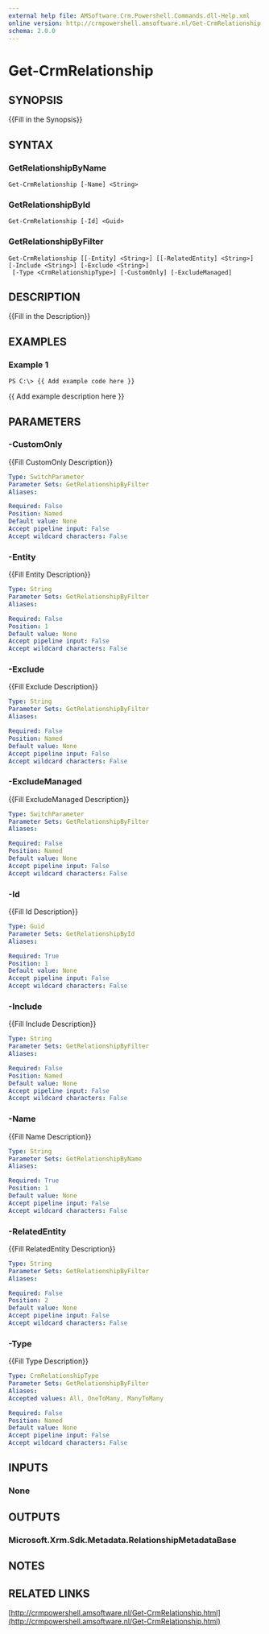 ```yaml
---
external help file: AMSoftware.Crm.Powershell.Commands.dll-Help.xml
online version: http://crmpowershell.amsoftware.nl/Get-CrmRelationship.html
schema: 2.0.0
---
```


# Get-CrmRelationship

## SYNOPSIS
{{Fill in the Synopsis}}

## SYNTAX

### GetRelationshipByName
```
Get-CrmRelationship [-Name] <String>
```

### GetRelationshipById
```
Get-CrmRelationship [-Id] <Guid>
```

### GetRelationshipByFilter
```
Get-CrmRelationship [[-Entity] <String>] [[-RelatedEntity] <String>] [-Include <String>] [-Exclude <String>]
 [-Type <CrmRelationshipType>] [-CustomOnly] [-ExcludeManaged]
```

## DESCRIPTION
{{Fill in the Description}}

## EXAMPLES

### Example 1
```
PS C:\> {{ Add example code here }}
```

{{ Add example description here }}

## PARAMETERS

### -CustomOnly
{{Fill CustomOnly Description}}

```yaml
Type: SwitchParameter
Parameter Sets: GetRelationshipByFilter
Aliases: 

Required: False
Position: Named
Default value: None
Accept pipeline input: False
Accept wildcard characters: False
```

### -Entity
{{Fill Entity Description}}

```yaml
Type: String
Parameter Sets: GetRelationshipByFilter
Aliases: 

Required: False
Position: 1
Default value: None
Accept pipeline input: False
Accept wildcard characters: False
```

### -Exclude
{{Fill Exclude Description}}

```yaml
Type: String
Parameter Sets: GetRelationshipByFilter
Aliases: 

Required: False
Position: Named
Default value: None
Accept pipeline input: False
Accept wildcard characters: False
```

### -ExcludeManaged
{{Fill ExcludeManaged Description}}

```yaml
Type: SwitchParameter
Parameter Sets: GetRelationshipByFilter
Aliases: 

Required: False
Position: Named
Default value: None
Accept pipeline input: False
Accept wildcard characters: False
```

### -Id
{{Fill Id Description}}

```yaml
Type: Guid
Parameter Sets: GetRelationshipById
Aliases: 

Required: True
Position: 1
Default value: None
Accept pipeline input: False
Accept wildcard characters: False
```

### -Include
{{Fill Include Description}}

```yaml
Type: String
Parameter Sets: GetRelationshipByFilter
Aliases: 

Required: False
Position: Named
Default value: None
Accept pipeline input: False
Accept wildcard characters: False
```

### -Name
{{Fill Name Description}}

```yaml
Type: String
Parameter Sets: GetRelationshipByName
Aliases: 

Required: True
Position: 1
Default value: None
Accept pipeline input: False
Accept wildcard characters: False
```

### -RelatedEntity
{{Fill RelatedEntity Description}}

```yaml
Type: String
Parameter Sets: GetRelationshipByFilter
Aliases: 

Required: False
Position: 2
Default value: None
Accept pipeline input: False
Accept wildcard characters: False
```

### -Type
{{Fill Type Description}}

```yaml
Type: CrmRelationshipType
Parameter Sets: GetRelationshipByFilter
Aliases: 
Accepted values: All, OneToMany, ManyToMany

Required: False
Position: Named
Default value: None
Accept pipeline input: False
Accept wildcard characters: False
```

## INPUTS

### None


## OUTPUTS

### Microsoft.Xrm.Sdk.Metadata.RelationshipMetadataBase


## NOTES

## RELATED LINKS

[http://crmpowershell.amsoftware.nl/Get-CrmRelationship.html](http://crmpowershell.amsoftware.nl/Get-CrmRelationship.html)

